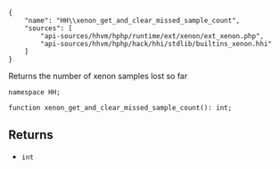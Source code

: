 ``` yamlmeta
{
    "name": "HH\\xenon_get_and_clear_missed_sample_count",
    "sources": [
        "api-sources/hhvm/hphp/runtime/ext/xenon/ext_xenon.php",
        "api-sources/hhvm/hphp/hack/hhi/stdlib/builtins_xenon.hhi"
    ]
}
```




Returns the number of xenon samples lost so far




``` Hack
namespace HH;

function xenon_get_and_clear_missed_sample_count(): int;
```




## Returns




+ ` int `
<!-- HHAPIDOC -->
